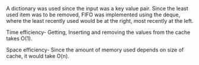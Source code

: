 A dictionary was used since the input was a key value pair. Since the least used item was to be removed, FIFO was implemented using the deque, where the least recently used would be at the right, most recently at the left.

Time efficiency- Getting, Inserting and removing the values from the cache takes O(1).

Space efficiency- Since the amount of memory used depends on size of cache, it would take O(n).